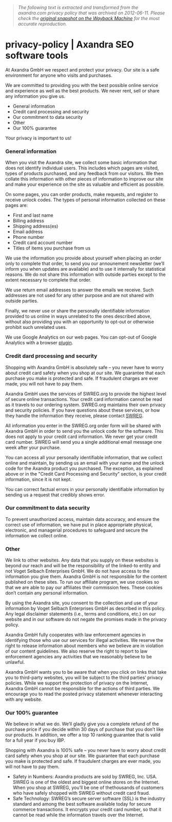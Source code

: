 > *The following text is extracted and transformed from the axandra.com privacy policy that was archived on 2012-06-11. Please check the [original snapshot on the Wayback Machine](https://web.archive.org/web/20120611172238id_/http%3A//www.axandra.com/seo/privacy-policy) for the most accurate reproduction.*

# privacy-policy | Axandra SEO software tools

At Axandra GmbH we respect and protect your privacy. Our site is a safe environment for anyone who visits and purchases.

We are committed to providing you with the best possible online service and experience as well as the best products. We never rent, sell or share any information you give us.

  * General information
  * Credit card processing and security
  * Our commitment to data security
  * Other
  * Our 100% guarantee



Your privacy is important to us!

### General information

When you visit the Axandra site, we collect some basic information that does not identify individual users. This includes which pages are visited, types of products purchased, and any feedback from our visitors. We then collate this information with other pieces of information to improve our site and make your experience on the site as valuable and efficient as possible.

On some pages, you can order products, make requests, and register to receive unlock codes. The types of personal information collected on these pages are:

  * First and last name 
  * Billing address 
  * Shipping address(es) 
  * Email address 
  * Phone number 
  * Credit card account number 
  * Titles of items you purchase from us 



We use the information you provide about yourself when placing an order only to complete that order, to send you our announement newsletter (we’ll inform you when updates are available) and to use it internally for statistical reasons. We do not share this information with outside parties except to the extent necessary to complete that order.

We use return email addresses to answer the emails we receive. Such addresses are not used for any other purpose and are not shared with outside parties.

Finally, we never use or share the personally identifiable information provided to us online in ways unrelated to the ones described above, without also providing you with an opportunity to opt-out or otherwise prohibit such unrelated uses.

We use Google Analytics on our web pages. You can opt-out of Google Analytics with a browser [plugin](http://tools.google.com/dlpage/gaoptout).

### Credit dard processing and security

Shopping with Axandra GmbH is absolutely safe – you never have to worry about credit card safety when you shop at our site. We guarantee that each purchase you make is protected and safe. If fraudulent charges are ever made, you will not have to pay them.

Axandra GmbH uses the services of SWREG.org to provide the highest level of secure online transactions. Your credit card information cannot be read as it travels to our ordering system. SWREG.org maintains their own privacy and security policies. If you have questions about these services, or how they handle the information they receive, please contact [SWREG](http://www.swreg.org/).

All information you enter in the SWREG.org order form will be shared with Axandra GmbH in order to send you the unlock code for the software. This does not apply to your credit card information. We never get your credit card number. SWREG will send you a single additional email message one week after your purchase.

You can access all your personally identifiable information, that we collect online and maintain, by sending us an email with your name and the unlock code for the Axandra product you purchased. The exception, as explained above or in the "Credit Card Processing and Security" section, is your credit information, since it is not kept.

You can correct factual errors in your personally identifiable information by sending us a request that credibly shows error.

### Our commitment to data security 

To prevent unauthorized access, maintain data accuracy, and ensure the correct use of information, we have put in place appropriate physical, electronic, and managerial procedures to safeguard and secure the information we collect online.

### Other

We link to other websites. Any data that you supply on these websites is beyond our reach and will be the responsibility of the linked-to entity and not Voget Selbach Enterprises GmbH. We do not have access to the information you give them. Axandra GmbH is not responsible for the content published on these sites. To run our affiliate program, we use cookies so that we are able to pay our affiliates their commission fees. These cookies don’t contain any personal information.

By using the Axandra site, you consent to the collection and use of your information by Voget Selbach Enterprises GmbH as described in this policy. Any legal disclaimer statements (i.e., terms and conditions, etc.) on our website and in our software do not negate the promises made in the privacy policy.

Axandra GmbH fully cooperates with law enforcement agencies in identifying those who use our services for illegal activities. We reserve the right to release information about members who we believe are in violation of our content guidelines. We also reserve the right to report to law enforcement agencies any activities that we reasonably believe to be unlawful.

Axandra GmbH wants you to be aware that when you click on links that take you to third-party websites, you will be subject to the third parties’ privacy policies. While we support the protection of privacy on the Internet, Axandra GmbH cannot be responsible for the actions of third parties. We encourage you to read the posted privacy statement whenever interacting with any website.

### Our 100% guarantee

We believe in what we do. We’ll gladly give you a complete refund of the purchase price if you decide within 30 days of purchase that you don’t like our products. In addition, we offer a top 10 ranking guarantee that is valid for a full year if you buy IBP.

Shopping with Axandra is 100% safe – you never have to worry about credit card safety when you shop at our site. We guarantee that each purchase you make is protected and safe. If fraudulent charges are ever made, you will not have to pay them.

  * Safety in Numbers: Axandra products are sold by SWREG, Inc. USA. SWREG is one of the oldest and biggest online stores on the Internet. When you shop at SWREG, you’ll be one of thethousands of customers who have safely shopped with SWREG without credit card fraud.
  * Safe Technology: SWREG’s secure server software (SSL) is the industry standard and among the best software available today for secure commerce transactions. It encrypts your credit card number, so that it cannot be read while the information travels over the Internet. 


